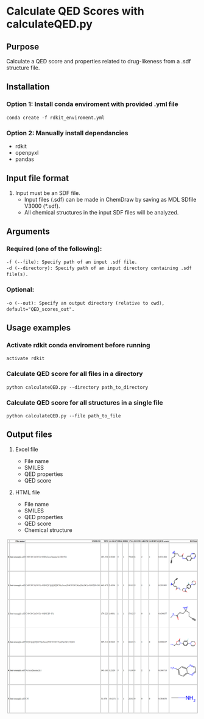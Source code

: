 # Calculate QED Scores with calculateQED.py

## Purpose

Calculate a QED score and properties related to drug-likeness from a .sdf structure file.

## Installation

### Option 1: Install conda enviroment with provided .yml file

    conda create -f rdkit_enviroment.yml

### Option 2: Manually install dependancies

* rdkit
* openpyxl
* pandas

## Input file format

1. Input must be an SDF file.
    * Input files (.sdf) can be made in ChemDraw by saving as MDL SDfile V3000 (*.sdf).
    * All chemical structures in the input SDF files will be analyzed.

## Arguments

### Required (one of the following):

    -f (--file): Specify path of an input .sdf file.
    -d (--directory): Specify path of an input directory containing .sdf file(s).

### Optional:

    -o (--out): Specify an output directory (relative to cwd), default="QED_scores_out".

## Usage examples

### Activate rdkit conda enviroment before running

    activate rdkit

### Calculate QED score for all files in a directory

    python calculateQED.py --directory path_to_directory

### Calculate QED score for all structures in a single file

    python calculateQED.py --file path_to_file

## Output files

1. Excel file
    * File name
    * SMILES
    * QED properties
    * QED score

2. HTML file
    * File name
    * SMILES
    * QED properties
    * QED score
    * Chemical structure

![QED scores out](QED_scores_out/QED_scores_out.png)



